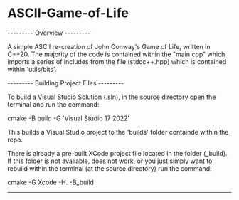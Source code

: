 # ASCII-Game-of-Life


--------- Overview ---------

A simple ASCII re-creation of John Conway's Game of Life, written in C++20. The majority of the code is contained within the "main.cpp" which imports a series of includes from the file (stdcc++.hpp) which is contained within 'utils/bits'.

--------- Building Project Files ---------

To build a Visual Studio Solution (.sln), in the source directory open the terminal and run the command: 

cmake -B build -G 'Visual Studio 17 2022'

This builds a Visual Studio project to the 'builds' folder containde within the repo. 

There is already a pre-built XCode project file located in the folder (\_build). If this folder is not avaliable, does not work, or you just simply want to rebuild within the terminal (at the source directory) run the command:

cmake -G Xcode -H. -B_build 

------------------
